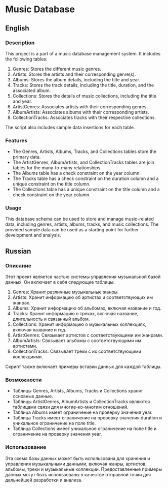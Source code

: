 # Music Database

## English

### Description
This project is a part of a music database management system. It includes the following tables:

1. Genres: Stores the different music genres.
2. Artists: Stores the artists and their corresponding genre(s).
3. Albums: Stores the album details, including the title and year.
4. Tracks: Stores the track details, including the title, duration, and the associated album.
5. Collections: Stores the details of music collections, including the title and year.
6. ArtistGenres: Associates artists with their corresponding genres.
7. AlbumArtists: Associates albums with their corresponding artists.
8. CollectionTracks: Associates tracks with their respective collections.

The script also includes sample data insertions for each table.

### Features
- The Genres, Artists, Albums, Tracks, and Collections tables store the primary data.
- The ArtistGenres, AlbumArtists, and CollectionTracks tables are join tables for the many-to-many relationships.
- The Albums table has a check constraint on the year column.
- The Tracks table has a check constraint on the duration column and a unique constraint on the title column.
- The Collections table has a unique constraint on the title column and a check constraint on the year column.

### Usage
This database schema can be used to store and manage music-related data, including genres, artists, albums, tracks, and music collections. The provided sample data can be used as a starting point for further development and analysis.

## Russian

### Описание
Этот проект является частью системы управления музыкальной базой данных. Он включает в себя следующие таблицы:

1. Genres: Хранит различные музыкальные жанры.
2. Artists: Хранит информацию об артистах и соответствующих им жанрах.
3. Albums: Хранит информацию об альбомах, включая название и год.
4. Tracks: Хранит информацию о треках, включая название, длительность и связанный альбом.
5. Collections: Хранит информацию о музыкальных коллекциях, включая название и год.
6. ArtistGenres: Связывает артистов с соответствующими им жанрами.
7. AlbumArtists: Связывает альбомы с соответствующими им артистами.
8. CollectionTracks: Связывает треки с их соответствующими коллекциями.

Скрипт также включает примеры вставки данных для каждой таблицы.

### Возможности
- Таблицы Genres, Artists, Albums, Tracks и Collections хранят основные данные.
- Таблицы ArtistGenres, AlbumArtists и CollectionTracks являются таблицами связи для многие-ко-многим отношений.
- Таблица Albums имеет ограничение на проверку значения year.
- Таблица Tracks имеет ограничение на проверку значения duration и уникальное ограничение на поле title.
- Таблица Collections имеет уникальное ограничение на поле title и ограничение на проверку значения year.

### Использование
Эта схема базы данных может быть использована для хранения и управления музыкальными данными, включая жанры, артистов, альбомы, треки и музыкальные коллекции. Предоставленные примеры данных могут быть использованы в качестве отправной точки для дальнейшей разработки и анализа.
